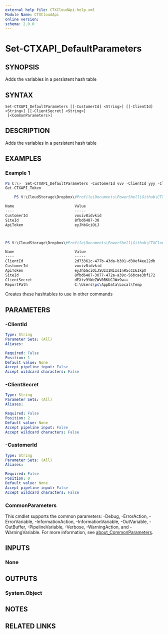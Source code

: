 ```yaml
---
external help file: CTXCloudApi-help.xml
Module Name: CTXCloudApi
online version:
schema: 2.0.0
---
```


# Set-CTXAPI_DefaultParameters

## SYNOPSIS
Adds the variables in a persistent hash table

## SYNTAX

```
Set-CTXAPI_DefaultParameters [[-CustomerId] <String>] [[-ClientId] <String>] [[-ClientSecret] <String>]
 [<CommonParameters>]
```

## DESCRIPTION
Adds the variables in a persistent hash table

## EXAMPLES

### Example 1
```powershell
PS C:\>  Set-CTXAPI_DefaultParameters -CustomerId vvv -ClientId yyy -ClientSecret uuu
Get-CTXAPI_Token

    PS V:\CloudStorage\Dropbox\#Profile\Documents\PowerShell\Github\CTXCloudApi> $CTX_APIDefaultParm

Name                           Value
----                           -----
CustomerId                     vouiv8idvkid
SiteId                         8fbd6487-30
ApiToken                       eyJhbGciOiJ



PS V:\CloudStorage\Dropbox\#Profile\Documents\PowerShell\Github\CTXCloudApi> $CTX_APIAllParm

Name                           Value
----                           -----
ClientId                       2d73361c-477b-43da-b301-d30ef4ee22db
CustomerId                     vouiv8idvkid
ApiToken                       eyJhbGciOiJSUzI1NiIsInR5cCI6IkpX
SiteId                         8fbd6487-3077-472a-a39c-56bcae3bf172
ClientSecret                   dEXtv9YWeZWV0BKUCJWx9w==
ReportPath                     C:\Users\ps\AppData\Local\Temp
```

Creates these hashtables to use in other commands

## PARAMETERS

### -ClientId

```yaml
Type: String
Parameter Sets: (All)
Aliases:

Required: False
Position: 1
Default value: None
Accept pipeline input: False
Accept wildcard characters: False
```

### -ClientSecret

```yaml
Type: String
Parameter Sets: (All)
Aliases:

Required: False
Position: 2
Default value: None
Accept pipeline input: False
Accept wildcard characters: False
```

### -CustomerId

```yaml
Type: String
Parameter Sets: (All)
Aliases:

Required: False
Position: 0
Default value: None
Accept pipeline input: False
Accept wildcard characters: False
```

### CommonParameters
This cmdlet supports the common parameters: -Debug, -ErrorAction, -ErrorVariable, -InformationAction, -InformationVariable, -OutVariable, -OutBuffer, -PipelineVariable, -Verbose, -WarningAction, and -WarningVariable. For more information, see [about_CommonParameters](http://go.microsoft.com/fwlink/?LinkID=113216).

## INPUTS

### None
## OUTPUTS

### System.Object
## NOTES

## RELATED LINKS
